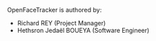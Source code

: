OpenFaceTracker is authored by:
* Richard REY (Project Manager)
* Hethsron Jedaël BOUEYA (Software Engineer)